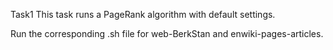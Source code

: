 Task1
This task runs a PageRank algorithm with default settings.

Run the corresponding .sh file for web-BerkStan and enwiki-pages-articles.
